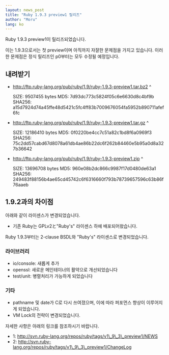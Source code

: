 ```yaml
---
layout: news_post
title: "Ruby 1.9.3 preview1 릴리즈"
author: "Moru"
lang: ko
---
```


Ruby 1.9.3 preview1이 릴리즈되었습니다.

이는 1.9.3으로서는 첫 preview이며 아직까지 자잘한 문제점을 가지고 있습니다. 이러한 문제점은 정식 릴리즈인 p0부터는
모두 수정될 예정입니다.

## 내려받기

* http://ftp.ruby-lang.org/pub/ruby/1.9/ruby-1.9.3-preview1.tar.bz2
^

    SIZE:   9507455 bytes
    MD5:    7d93dc773c5824f05c6e6630d8c4bf9b
    SHA256: a15d7924d74a45ffe48d5421c5fc4ff83b7009676054fa5952b890711afef6fc

* http://ftp.ruby-lang.org/pub/ruby/1.9/ruby-1.9.3-preview1.tar.gz
^

    SIZE:   12186410 bytes
    MD5:    0f0220be4cc7c51a82c1bd8f6a0969f3
    SHA256: 75c2dd57cabd67d8078a61db4ae86b22dc6f262b84460e5b95a0d8a327b36642

* http://ftp.ruby-lang.org/pub/ruby/1.9/ruby-1.9.3-preview1.zip
^

    SIZE:   13696708 bytes
    MD5:    960e08b2dc866c9987f17d0480de63a1
    SHA256: 249483f88156b4ae65cd45742c6f6316660f793b78739657596c63b86f76aaeb

## 1.9.2과의 차이점

아래와 같이 라이센스가 변경되었습니다.

* 기존 Ruby는 GPLv2と\"Ruby\'s\" 라이센스 하에 배포되어왔습니다.

Ruby 1.9.3부터는 2-clause BSDL와 \"Ruby\'s\" 라이센스로 변경되었습니다.

### 라이브러리

* io/console: 새롭게 추가
* openssl: 새로운 메인테이너의 활약으로 개선되었습니다
* test/unit: 병렬처리가 가능하게 되었습니다

### 기타

* pathname 및 date가 C로 다시 쓰여졌으며, 이에 따라 퍼포먼스 향상이 이루어지게 되었습니다.
* VM Lock의 전략이 변경되었습니다.

자세한 사항은 아래의 링크를 참조하시기 바랍니다.

* 1: http://svn.ruby-lang.org/repos/ruby/tags/v1\_9\_3\_preview1/NEWS
* 2:
  http://svn.ruby-lang.org/repos/ruby/tags/v1\_9\_3\_preview1/ChangeLog

